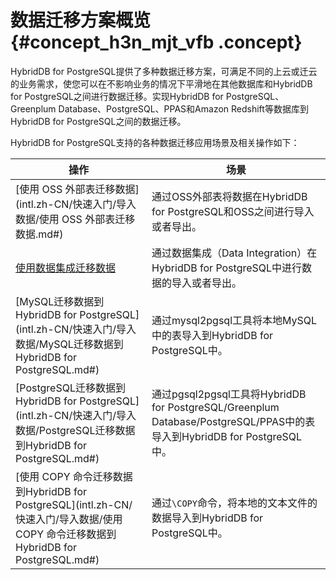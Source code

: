# 数据迁移方案概览 {#concept_h3n_mjt_vfb .concept}

HybridDB for PostgreSQL提供了多种数据迁移方案，可满足不同的上云或迁云的业务需求，使您可以在不影响业务的情况下平滑地在其他数据库和HybridDB for PostgreSQL之间进行数据迁移。实现HybridDB for PostgreSQL、Greenplum Database、PostgreSQL、PPAS和Amazon Redshift等数据库到HybridDB for PostgreSQL之间的数据迁移。

HybridDB for PostgreSQL支持的各种数据迁移应用场景及相关操作如下：

|操作|场景|
|--|--|
|[使用 OSS 外部表迁移数据](intl.zh-CN/快速入门/导入数据/使用 OSS 外部表迁移数据.md#)|通过OSS外部表将数据在HybridDB for PostgreSQL和OSS之间进行导入或者导出。|
|[使用数据集成迁移数据](intl.zh-CN/快速入门/导入数据/使用数据集成迁移数据.md#)|通过数据集成（Data Integration）在HybridDB for PostgreSQL中进行数据的导入或者导出。|
|[MySQL迁移数据到HybridDB for PostgreSQL](intl.zh-CN/快速入门/导入数据/MySQL迁移数据到HybridDB for PostgreSQL.md#)|通过mysql2pgsql工具将本地MySQL中的表导入到HybridDB for PostgreSQL中。|
|[PostgreSQL迁移数据到HybridDB for PostgreSQL](intl.zh-CN/快速入门/导入数据/PostgreSQL迁移数据到HybridDB for PostgreSQL.md#)|通过pgsql2pgsql工具将HybridDB for PostgreSQL/Greenplum Database/PostgreSQL/PPAS中的表导入到HybridDB for PostgreSQL中。|
|[使用 COPY 命令迁移数据到HybridDB for PostgreSQL](intl.zh-CN/快速入门/导入数据/使用 COPY 命令迁移数据到HybridDB for PostgreSQL.md#)|通过`\COPY`命令，将本地的文本文件的数据导入到HybridDB for PostgreSQL中。|

